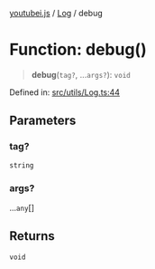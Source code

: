 [youtubei.js](../../../../README.md) / [Log](../README.md) / debug

# Function: debug()

> **debug**(`tag?`, ...`args?`): `void`

Defined in: [src/utils/Log.ts:44](https://github.com/LuanRT/YouTube.js/blob/0733f60b57877f6b8b87dfd5cc6195b5085f5c09/src/utils/Log.ts#L44)

## Parameters

### tag?

`string`

### args?

...`any`[]

## Returns

`void`
